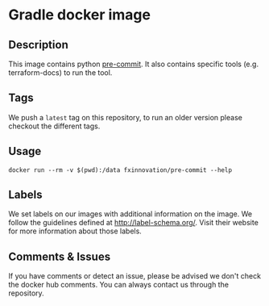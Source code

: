 # Gradle docker image

## Description
This image contains python [pre-commit](https://pre-commit.com/).
It also contains specific tools (e.g. terraform-docs) to run the tool.

## Tags
We push a `latest` tag on this repository, to run an older version please checkout the different tags.

## Usage
`docker run --rm -v $(pwd):/data fxinnovation/pre-commit --help`

## Labels
We set labels on our images with additional information on the image.
We follow the guidelines defined at http://label-schema.org/.
Visit their website for more information about those labels.

## Comments & Issues
If you have comments or detect an issue, please be advised we don't check the docker hub comments.
You can always contact us through the repository.
